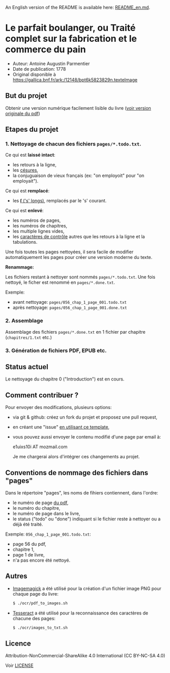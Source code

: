 An English version of the README is available here: [README_en.md](README_en.md).

# Le parfait boulanger, ou Traité complet sur la fabrication et le commerce du pain

- Auteur: Antoine Augustin Parmentier
- Date de publication: 1778
- Original disponible à https://gallica.bnf.fr/ark:/12148/bpt6k5823829n.texteImage

## But du projet

Obtenir une version numérique facilement lisible du livre ([voir version originale du pdf](le_parfait_boulanger.pdf))

## Etapes du projet

### 1. Nettoyage de chacun des fichiers `pages/*.todo.txt`.

Ce qui est **laissé intact**:
- les retours à la ligne,
- les [césures](https://fr.wikipedia.org/wiki/C%C3%A9sure_(typographie)),
- la conjuguaison de vieux français (ex: "on employoit" pour "on employait").

Ce qui est **remplacé**:
- les [**ſ** ('s' longs)](https://fr.wikipedia.org/wiki/S_long), remplacés par le 's' courant.

Ce qui est **enlevé**:
- les numéros de pages,
- les numéros de chapitres,
- les multiple lignes vides,
- les [caractères de contrôle](https://fr.wikipedia.org/wiki/Caract%C3%A8re_de_contr%C3%B4le) autres que les retours à la ligne et la tabulations.

Une fois toutes les pages nettoyées, il sera facile de modifier automatiquement les pages pour créer une version moderne du texte.

**Renammage:**

Les fichiers restant à nettoyer sont nommés `pages/*.todo.txt`. Une fois nettoyé, le ficher est renommé en `pages/*.done.txt`.

Exemple:

- avant nettoyage: `pages/056_chap_1_page_001.todo.txt`
- après nettoyage: `pages/056_chap_1_page_001.done.txt`

### 2. Assemblage

Assemblage des fichiers `pages/*.done.txt` en 1 fichier par chapitre (`chapitres/1.txt` etc.)

### 3. Génération de fichiers PDF, EPUB etc.

## Status actuel

Le nettoyage du chapitre 0 ("Introduction") est en cours.

## Comment contribuer ?

Pour envoyer des modifications, plusieurs options:
- via git & github: créez un fork du projet et proposez une pull request,
- en créant une "issue" [en utilisant ce template](https://github.com/ybycode/le_parfait_boulanger/issues/new?assignees=&labels=&template=fichier-nettoy-.md&title=Fichier+nettoy%C3%A9%3A+pages%2Fxyz...todo.txt),
- vous pouvez aussi envoyer le contenu modifié d'une page par email à:

    &#101;&#049;&#117;&#105;&#120;&#115;&#049;&#048;&#105;&#032;&#065;&#084;&#032;&#109;&#111;&#122;&#109;&#097;&#105;&#108;&#046;&#099;&#111;&#109;

    Je me chargerai alors d'intégrer ces changements au projet.

## Conventions de nommage des fichiers dans "pages"

Dans le répertoire "pages", les noms de fihiers contiennent, dans l'ordre:

- le numéro de page [du pdf](le_parfait_boulanger.pdf),
- le numéro du chapitre,
- le numéro de page dans le livre,
- le status ("todo" ou "done") indiquant si le fichier reste à nettoyer ou a déjà été traité.

Exemple: `056_chap_1_page_001.todo.txt`:

- page 56 du pdf,
- chapitre 1,
- page 1 de livre,
- n'a pas encore été nettoyé.

## Autres

- [Imagemagick](https://imagemagick.org/) a été utilisé pour la création d'un fichier image PNG pour chaque page du livre:

    ```bash
    $ ./ocr/pdf_to_images.sh
    ```

- [Tesseract](https://github.com/tesseract-ocr/tesseract) a été utilisé pour la reconnaissance des caractères de chacune des pages:

    ```bash
    $ ./ocr/images_to_txt.sh
    ```

## Licence

Attribution-NonCommercial-ShareAlike 4.0 International (CC BY-NC-SA 4.0)

Voir [LICENSE](LICENSE)
